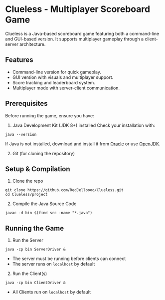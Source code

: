 # Clueless - Multiplayer Scoreboard Game
Clueless is a Java-based scoreboard game featuring both a command-line and GUI-based version. It supports multiplayer gameplay through a client-server architecture.

## Features
- Command-line version for quick gameplay.
- GUI version with visuals and multiplayer support.
- Score tracking and leaderboard system.
- Multiplayer mode with server-client communication.

## Prerequisites
Before running the game, ensure you have:

1. Java Development Kit (JDK 8+) installed
Check your installation with:
```
java --version
```

If Java is not installed, download and install it from [Oracle](https://www.oracle.com/java/technologies/downloads) or use [OpenJDK](https://openjdk.org/).

2. Git (for cloning the repository)

## Setup & Compilation
1. Clone the repo
```
git clone https://github.com/RedJelloooo/Clueless.git
cd Clueless/project
```

2. Compile the Java Source Code
```
javac -d bin $(find src -name "*.java")
```

## Running the Game
1. Run the Server
```
java -cp bin ServerDriver &
```
- The server must be running before clients can connect
- The server runs on `localhost` by default

2. Run the Client(s)
```
java -cp bin ClientDriver &
```
- All Clients run on `localhost` by default